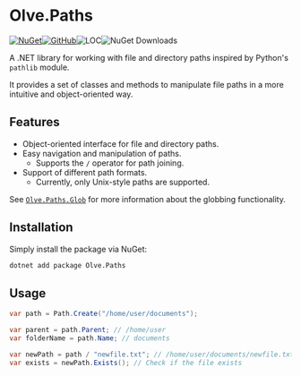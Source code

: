 # Olve.Paths
[![NuGet](https://img.shields.io/nuget/v/Olve.Paths?logo=nuget)](https://www.nuget.org/packages/Olve.Paths)[![GitHub](https://img.shields.io/github/license/OliverVea/Olve.Utilities)](LICENSE)![LOC](https://img.shields.io/endpoint?url=https%3A%2F%2Fghloc.vercel.app%2Fapi%2FOliverVea%2FOlve.Paths%2Fbadge)![NuGet Downloads](https://img.shields.io/nuget/dt/Olve.Paths)

A .NET library for working with file and directory paths inspired by Python's `pathlib` module.

It provides a set of classes and methods to manipulate file paths in a more intuitive and object-oriented way.

## Features

- Object-oriented interface for file and directory paths.
- Easy navigation and manipulation of paths.
  - Supports the `/` operator for path joining.
- Support of different path formats.
  - Currently, only Unix-style paths are supported.

See [`Olve.Paths.Glob`](https://github.com/OliverVea/Olve.Utilities/tree/master/src/Olve.Paths.Glob) for more information about the globbing functionality.

## Installation

Simply install the package via NuGet:

```bash
dotnet add package Olve.Paths
```

## Usage

```csharp
var path = Path.Create("/home/user/documents");

var parent = path.Parent; // /home/user
var folderName = path.Name; // documents

var newPath = path / "newfile.txt"; // /home/user/documents/newfile.txt
var exists = newPath.Exists(); // Check if the file exists
```

